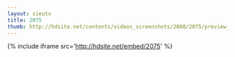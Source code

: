 ```yaml
---
layout: sieutv
title: 2075
thumb: http://hdsite.net/contents/videos_screenshots/2000/2075/preview_360p.mp4.jpg
---
```

{% include iframe src='http://hdsite.net/embed/2075' %}
 

